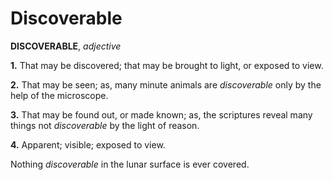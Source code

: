 # Discoverable

**DISCOVERABLE**, _adjective_

**1.** That may be discovered; that may be brought to light, or exposed to view.

**2.** That may be seen; as, many minute animals are _discoverable_ only by the help of the microscope.

**3.** That may be found out, or made known; as, the scriptures reveal many things not _discoverable_ by the light of reason.

**4.** Apparent; visible; exposed to view.

Nothing _discoverable_ in the lunar surface is ever covered.